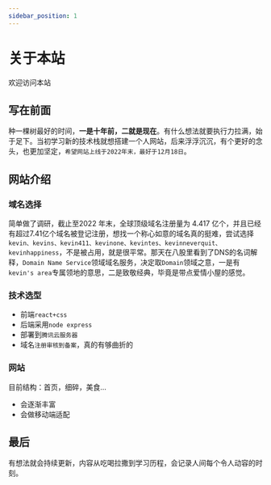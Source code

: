 ```yaml
---
sidebar_position: 1
---
```


# 关于本站

欢迎访问本站

## 写在前面

种一棵树最好的时间，**一是十年前，二就是现在**。有什么想法就要执行力拉满，始于足下。当初学习新的技术栈就想搭建一个人网站，后来浮浮沉沉，有个更好的念头，也更加坚定，`希望网站上线于2022年末，最好于12月18日`。
## 网站介绍
### 域名选择
简单做了调研，截止至2022 年末，全球顶级域名注册量为 4.417 亿个，并且已经有超过7.41亿个域名被登记注册，想找一个称心如意的域名真的挺难，尝试选择`kevin、kevins、kevin411、kevinone、kevintes、kevinneverquit、kevinhappiness`，不是被占用，就是很平常。那天在八股里看到了DNS的名词解释，`Domain Name Service`领域域名服务，决定取`Domain`领域之意，一是有`kevin's area`专属领地的意思，二是致敬经典，毕竟是带点爱情小屋的感觉。
### 技术选型

- 前端`react+css`
- 后端采用`node express`
- 部署到`腾讯云服务器`
- 域名`注册审核到备案`，真的有够曲折的
### 网站
目前结构：首页，细碎，美食...
- 会逐渐丰富
- 会做移动端适配
## 最后
有想法就会持续更新，内容从吃喝拉撒到学习历程，会记录人间每个令人动容的时刻。
